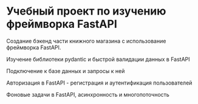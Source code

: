 # Учебный проект по изучению фреймворка FastAPI

Создание бэкенд части книжного магазина с использование фреймворка FastAPI.

Изучение библиотеки pydantic и быстрой валидации данных в FastAPI

Подключение к базе данных и запросы к ней

Авторизация в FastAPI - регистрация и аутентификация пользователей

Фоновые задачи в FastAPI, асинхронность и многопоточность
